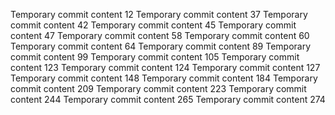 Temporary commit content 12
Temporary commit content 37
Temporary commit content 42
Temporary commit content 45
Temporary commit content 47
Temporary commit content 58
Temporary commit content 60
Temporary commit content 64
Temporary commit content 89
Temporary commit content 99
Temporary commit content 105
Temporary commit content 123
Temporary commit content 124
Temporary commit content 127
Temporary commit content 148
Temporary commit content 184
Temporary commit content 209
Temporary commit content 223
Temporary commit content 244
Temporary commit content 265
Temporary commit content 274

